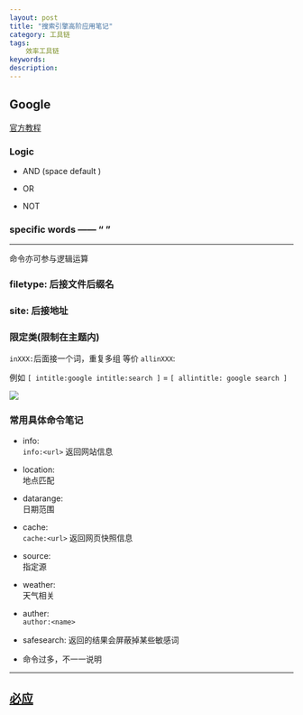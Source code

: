 ```yaml
---
layout: post
title: "搜索引擎高阶应用笔记"
category: 工具链
tags: 
    效率工具链
keywords: 
description: 
---
```




## Google
[官方教程](http://www.googleguide.com/advanced\_operators\_reference.html)

###  Logic

* AND (space default )

* OR

* NOT

### specific words —— “ ”

---
命令亦可参与逻辑运算

### filetype: 后接文件后缀名


### site: 后接地址


### 限定类(限制在主题内)

`inXXX:`后面接一个词，重复多组 等价 `allinXXX`:

例如
`[ intitle:google intitle:search ]` = `[ allintitle: google search ]`

![]({{site.zhehua.images}}/misc/google_search_operator.jpg)

### 常用具体命令笔记

* info:  
`info:<url>` 返回网站信息

* location:  
地点匹配

* datarange:  
日期范围

* cache:  
`cache:<url>` 返回网页快照信息

* source:  
指定源


* weather:  
 天气相关

* auther:  
`author:<name>`

* safesearch:
返回的结果会屏蔽掉某些敏感词

* 命令过多，不一一说明

---
## [必应](cn.bing.com)
